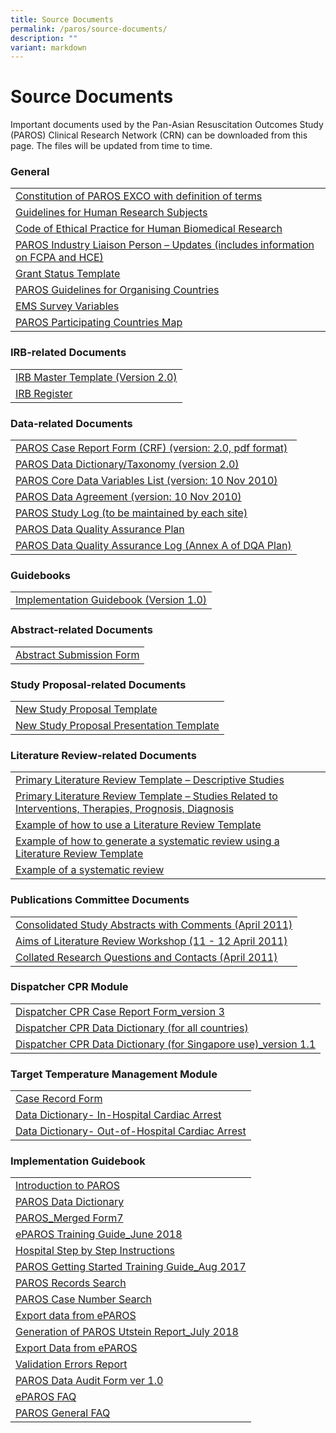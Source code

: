 ```yaml
---
title: Source Documents
permalink: /paros/source-documents/
description: ""
variant: markdown
---
```


[]()
[]()
<h1><strong>Source Documents</strong></h1>
<div>
<p>Important documents used by the Pan-Asian Resuscitation Outcomes Study (PAROS) Clinical Research Network (CRN) can be downloaded from this page. The files will be updated from time to time.</p>
<h3>General</h3>
<table>
   <tbody>
      <tr>
         <td><a target="_blank" href="/files/PAROS/SD_General/1_Constitution_of_PAROS_EXCO_with_definition_of_terms_7May10_Final.pdf">Constitution of PAROS EXCO with definition of terms</a></td>
      </tr>
      <tr>
         <td><a target="_blank" href="/files/PAROS/SD_General/2_Gudelines_on_Research_on_Human_Subjects_ver1_Final.pdf">Guidelines for Human Research Subjects</a></td>
      </tr>
      <tr>
         <td><a target="_blank" href="/files/PAROS/SD_General/3_COEP_Approved_Jun_2010.pdf">Code of Ethical Practice for Human Biomedical Research</a></td>
      </tr>
      <tr>
         <td><a target="_blank" href="/files/PAROS/SD_General/4_PAROS_Industry_Liaison_Final_Oct10.pdf">PAROS Industry Liaison Person – Updates (includes information on FCPA and HCE)</a></td>
      </tr>
      <tr>
         <td><a target="_blank" href="/files/PAROS/SD_General/5_GrandStatus_Template.pdf">Grant Status Template</a></td>
      </tr>
      <tr>
         <td><a target="_blank" href="/files/PAROS/SD_General/5_PAROS_Guidelines_for_Organising_Country_Aug_2011v3.pdf">PAROS Guidelines for Organising Countries</a></td>
      </tr>
      <tr>
         <td><a target="_blank" href="/files/PAROS/SD_General/6_EMS_your_project_variables.pdf">EMS Survey Variables</a></td>
      </tr>
      <tr>
         <td><a target="_blank" href="/files/PAROS/SD_General/PAROS_Map_13_countries.pdf">PAROS Participating Countries Map</a></td>
      </tr>
   </tbody>
</table>
<h3>IRB-related Documents</h3>
<table>
   <tbody>
      <tr>
         <td><a target="_blank" href="/files/PAROS/SD_IRB_Related_Documents/IRB_Master_Template_PAROS_protocol_ver2_0_16Nov10.pdf">IRB Master Template (Version 2.0)</a></td>
      </tr>
      <tr>
         <td><a target="_blank" href="/files/PAROS/SD_IRB_Related_Documents/2_IRB_Register.pdf">IRB Register</a></td>
      </tr>
   </tbody>
</table>
<h3>Data-related Documents</h3>
<table>
   <tbody>
      <tr>
         <td><a target="_blank" href="files/PAROS/SD_Data_Related_Documents/1_PAROS_Case_Report_Form.pdf">PAROS Case Report Form (CRF) (version: 2.0, pdf format)</a></td>
      </tr>
      <tr>
         <td><a target="_blank" href="/files/PAROS/SD_Data_Related_Documents/3_PAROS_DataDictionary_taxonomy_10.pdf">PAROS Data Dictionary/Taxonomy (version 2.0)</a></td>
      </tr>
      <tr>
         <td><a target="_blank" href="/files/PAROS/SD_Data_Related_Documents/4_PAROS_Core_Data_Variables_List.pdf">PAROS Core Data Variables List (version: 10 Nov 2010)</a></td>
      </tr>
      <tr>
         <td><a target="_blank" href="/files/PAROS/SD_Data_Related_Documents/5_PAROS_Data_Agreement.pdf">PAROS Data Agreement (version: 10 Nov 2010)</a></td>
      </tr>
      <tr>
         <td><a target="_blank" href="/files/PAROS/SD_Data_Related_Documents/6_PAROS_Study_Log.pdf">PAROS Study Log (to be maintained by each site)</a></td>
      </tr>
      <tr>
         <td><a target="_blank" href="/files/PAROS/SD_Data_Related_Documents/7_PAROS_Data_Quality_Assurance_Plan.pdf">PAROS Data Quality Assurance Plan</a></td>
      </tr>
      <tr>
         <td><a target="_blank" href="/files/PAROS/SD_Data_Related_Documents/8_PAROS_Data_Quality_Assurance_Log.pdf">PAROS Data Quality Assurance Log (Annex A of DQA Plan)</a></td>
      </tr>
   </tbody>
</table><h3>Guidebooks</h3>
<table>
   <tbody>
      <tr>
         <td><a target="_blank" href="#">Implementation Guidebook (Version 1.0)</a></td>
      </tr>
   </tbody>
</table>
<h3>Abstract-related Documents</h3>
<table>
   <tbody>
      <tr>
         <td><a target="_blank" href="/files/PAROS/SD_Abstract_Related_Documents/1_Abstract_Related_Documents.pdf">Abstract Submission Form</a></td>
      </tr>
   </tbody>
</table>
<h3>Study Proposal-related Documents</h3>
<table>
   <tbody>
      <tr>
         <td><a target="_blank" href="/files/PAROS/SD_Study_Proposal_related/New_Study_Proposal_Template_2020.pdf">New Study Proposal Template</a></td>
      </tr>
      <tr>
         <td><a target="_blank" href="/files/PAROS/SD_Study_Proposal_related/PAROS_Study_Proposal_Presentation_Template.pdf">New Study Proposal Presentation Template</a></td>
      </tr>
   </tbody>
</table>
<h3>Literature Review-related Documents</h3>
<table>
   <tbody>
      <tr>
         <td><a target="_blank" href="/files/PAROS/SD_Literature_Review_related/1_Primary_Literature_Review_Template.pdf">Primary Literature Review Template – Descriptive Studies</a></td>
      </tr>
      <tr>
         <td><a target="_blank" href="/files/PAROS/SD_Literature_Review_related/2_Primary_Literature_Review_Template.pdf">Primary Literature Review Template – Studies Related to Interventions, Therapies, Prognosis, Diagnosis</a></td>
      </tr>
      <tr>
         <td><a target="_blank" href="/files/PAROS/SD_Literature_Review_related/3_Example_of_how_to_use_a_literature_Review.pdf">Example of how to use a Literature Review Template</a></td>
      </tr>
      <tr>
         <td><a target="_blank" href="/files/PAROS/SD_Literature_Review_related/4_Example_of_how_to_generate_a_systematic_review.pdf">Example of how to generate a systematic review using a Literature Review Template</a></td>
      </tr>
      <tr>
         <td><a target="_blank" href="/files/PAROS/SD_Literature_Review_related/13_Use_of_antiarrhythmic_drugs_for_adult_cardiac_arrest_Ong_et_al.pdf">Example of a systematic review</a></td>
      </tr>
   </tbody>
</table>
<h3>Publications Committee Documents</h3>
<table>
   <tbody>
      <tr>
         <td><a target="_blank" href="/files/PAROS/SD_Publications_Committee/PAROS_New_Study_Proposals_Collated_w_comments_Singapore__Tokyo.pdf">Consolidated Study Abstracts with Comments (April 2011)</a></td>
      </tr>
      <tr>
         <td><a target="_blank" href="/files/PAROS/SD_Publications_Committee/2_Aims_of_the_Workshop.pdf">Aims of Literature Review Workshop (11 - 12 April 2011)</a></td>
      </tr>
      <tr>
         <td><a target="_blank" href="/files/PAROS/SD_Publications_Committee/3_Collated_Research_Questions.pdf">Collated Research Questions and Contacts (April 2011)</a></td>
      </tr>
   </tbody>
</table>
<h3>Dispatcher CPR Module</h3>
<table>
   <tbody>
      <tr>
         <td><a target="_blank" href="/files/PAROS/SD_Dispatcher_CPR_Module/PAROS_Dispatcher_CPR_Form3.pdf">Dispatcher CPR Case Report Form_version 3</a></td>
      </tr>
      <tr>
         <td><a target="_blank" href="/files/PAROS/SD_Dispatcher_CPR_Module/Final_dispatch_dictionary_for_CARES_PAROS_Oct2013.pdf">Dispatcher CPR Data Dictionary (for all countries)</a></td>
      </tr>
      <tr>
         <td><a target="_blank" href="/files/PAROS/SD_Dispatcher_CPR_Module/Dispatch_data_dictionary_for_PAROS_version_1_1_May_2018updated.pdf">Dispatcher CPR Data Dictionary (for Singapore use)_version 1.1</a></td>
      </tr>
   </tbody>
</table>
<h3>Target Temperature Management Module</h3>
<table>
   <tbody>
      <tr>
         <td><a target="_blank" href="/files/PAROS/SD_Target_Temperature/1_Case_Record_Form.pdf">Case Record Form</a></td>
      </tr>
      <tr>
         <td><a target="_blank" href="/files/PAROS/SD_Target_Temperature/2_Data_Dictionary_In_Hospital_Cardiac_Arrest.pdf">Data Dictionary- In-Hospital Cardiac Arrest</a></td>
      </tr>
      <tr>
         <td><a target="_blank" href="/files/PAROS/SD_Target_Temperature/3_Data_Dictionary_Out_of_Hospital_Cardiac_Arrest.pdf">Data Dictionary- Out-of-Hospital Cardiac Arrest</a></td>
      </tr>
   </tbody>
</table>
<h3>Implementation Guidebook</h3>
<table>
   <tbody>
      <tr>
         <td><a target="_blank" href="/files/PAROS/SD_Implementation_Guidebook/1_IntroductionToPAROS.pdf">Introduction to PAROS</a></td>
      </tr>
      <tr>
         <td><a target="_blank" href="/files/PAROS/SD_Implementation_Guidebook/2_PAROS_Data_Dictionary.pdf">PAROS Data Dictionary</a></td>
      </tr>
      <tr>
         <td><a target="_blank" href="/files/PAROS/SD_Implementation_Guidebook/PAROS_Merged_Form7.pdf">PAROS_Merged Form7</a></td>
      </tr>
      <tr>
         <td><a target="_blank" href="/files/PAROS/SD_Implementation_Guidebook/3_ePAROS_Training_Guide_Jun18.pdf">ePAROS Training Guide_June 2018</a></td>
      </tr>
      <tr>
         <td><a target="_blank" href="/files/PAROS/SD_Implementation_Guidebook/5_Hospital_Step_by_Step_Instructions.pdf">Hospital Step by Step Instructions</a></td>
      </tr>
      <tr>
         <td><a target="_blank" href="/files/PAROS/SD_Implementation_Guidebook/3_PAROS_Getting_Started_Training_Guidev2.pdf">PAROS Getting Started Training Guide_Aug 2017</a></td>
      </tr>
      <tr>
         <td><a target="_blank" href="/files/PAROS/SD_Implementation_Guidebook/7_PAROS_Case_Search.pdf">PAROS Records Search</a></td>
      </tr>
      <tr>
         <td><a target="_blank" href="/files/PAROS/SD_Implementation_Guidebook/4_PAROS_Case_Number_Search.pdf">PAROS Case Number Search</a></td>
      </tr>
      <tr>
         <td><a target="_blank" href="/files/PAROS/SD_Implementation_Guidebook/8_Export_Data_from_ePAROS.pdf">Export data from ePAROS</a></td>
      </tr>
      <tr>
         <td><a target="_blank" href="/files/PAROS/SD_Implementation_Guidebook/6_Generation_of_PAROS_Utstein_Reportv2.pdf">Generation of PAROS Utstein Report_July 2018</a></td>
      </tr>
      <tr>
         <td><a target="_blank" href="/files/PAROS/SD_Implementation_Guidebook/5_Export_data_from_ePAROS.pdf">Export Data from ePAROS</a></td>
      </tr>
      <tr>
         <td><a target="_blank" href="/files/PAROS/SD_Implementation_Guidebook/5_2_Validation_errors_report.pdf">Validation Errors Report</a></td>
      </tr>
      <tr>
         <td><a target="_blank" href="/files/PAROS/SD_Implementation_Guidebook/10_PAROS_Data_Audit_Form_ver_1_0.pdf">PAROS Data Audit Form ver 1.0</a></td>
      </tr>
      <tr>
         <td><a target="_blank" href="/files/PAROS/SD_Implementation_Guidebook/11_ePAROS_FAQ.pdf">ePAROS FAQ</a></td>
      </tr>
      <tr>
         <td><a target="_blank" href="/files/PAROS/SD_Implementation_Guidebook/12_PAROS_General_FAQ.pdf">PAROS General FAQ</a></td>
      </tr>
   </tbody>
</table></div>
